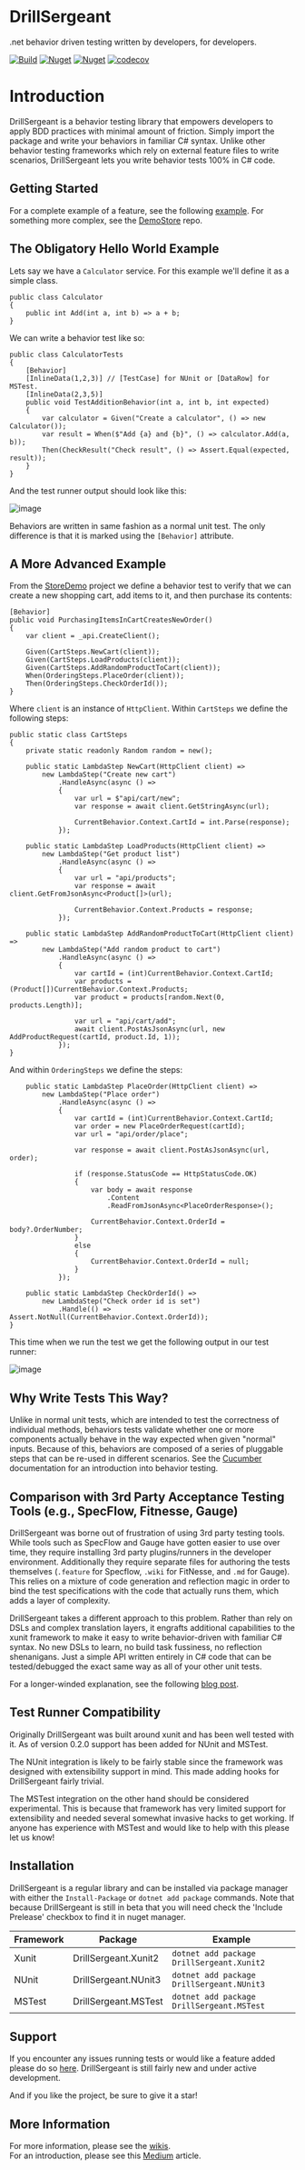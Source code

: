 # DrillSergeant
.net behavior driven testing written by developers, for developers.

[![Build](https://github.com/BitCobblers/DrillSergeant/actions/workflows/ci.yml/badge.svg)](https://github.com/bitcobblers/DrillSergeant/actions/workflows/test.yml)
[![Nuget](https://img.shields.io/nuget/v/DrillSergeant.svg)](https://www.nuget.org/packages/DrillSergeant/)
[![Nuget](https://img.shields.io/nuget/dt/DrillSergeant)](https://www.nuget.org/packages/DrillSergeant/)
[![codecov](https://codecov.io/gh/bitcobblers/DrillSergeant/branch/main/graph/badge.svg?token=R9MKC6IJXE)](https://codecov.io/gh/bitcobblers/DrillSergeant)

# Introduction

DrillSergeant is a behavior testing library that empowers developers to apply BDD practices with minimal amount of friction.  Simply import the package and write your behaviors in familiar C# syntax.  Unlike other behavior testing frameworks which rely on external feature files to write scenarios, DrillSergeant lets you write behavior tests 100% in C# code.

## Getting Started

For a complete example of a feature, see the following [example](https://github.com/bitcobblers/DrillSergeant/blob/main/test/DrillSergeant.Tests.Shared/Features/CalculatorFeature.cs).
For something more complex, see the [DemoStore](https://github.com/bitcobblers/StoreDemo) repo.

## The Obligatory Hello World Example

Lets say we have a `Calculator` service.  For this example we'll define it as a simple class.
```CSharp
public class Calculator
{
    public int Add(int a, int b) => a + b;
}
```
We can write a behavior test like so:
```CSharp
public class CalculatorTests
{
    [Behavior]
    [InlineData(1,2,3)] // [TestCase] for NUnit or [DataRow] for MSTest.
    [InlineData(2,3,5)]
    public void TestAdditionBehavior(int a, int b, int expected)
    {
        var calculator = Given("Create a calculator", () => new Calculator());
        var result = When($"Add {a} and {b}", () => calculator.Add(a, b));
        Then(CheckResult("Check result", () => Assert.Equal(expected, result));
    }
}
```

And the test runner output should look like this:

![image](https://github.com/bitcobblers/DrillSergeant/assets/5205466/3d5b364c-3549-42e6-aaea-67373faa8aa8)

Behaviors are written in same fashion as a normal unit test.  The only difference is that it is marked using the `[Behavior]` attribute.

## A More Advanced Example

From the [StoreDemo](https://github.com/bitcobblers/StoreDemo) project we define a behavior test to verify that we can create a new shopping cart, add items to it, and then purchase its contents:

```CSharp
[Behavior]
public void PurchasingItemsInCartCreatesNewOrder()
{
    var client = _api.CreateClient();

    Given(CartSteps.NewCart(client));
    Given(CartSteps.LoadProducts(client));
    Given(CartSteps.AddRandomProductToCart(client));
    When(OrderingSteps.PlaceOrder(client));
    Then(OrderingSteps.CheckOrderId());
}
```

Where `client` is an instance of `HttpClient`.  Within `CartSteps` we define the following steps:

```CSharp
public static class CartSteps
{
    private static readonly Random random = new();

    public static LambdaStep NewCart(HttpClient client) =>
        new LambdaStep("Create new cart")
            .HandleAsync(async () =>
            {
                var url = $"api/cart/new";
                var response = await client.GetStringAsync(url);

                CurrentBehavior.Context.CartId = int.Parse(response);
            });

    public static LambdaStep LoadProducts(HttpClient client) =>
        new LambdaStep("Get product list")
            .HandleAsync(async () =>
            {
                var url = "api/products";
                var response = await client.GetFromJsonAsync<Product[]>(url);

                CurrentBehavior.Context.Products = response;
            });

    public static LambdaStep AddRandomProductToCart(HttpClient client) =>
        new LambdaStep("Add random product to cart")
            .HandleAsync(async () =>
            {
                var cartId = (int)CurrentBehavior.Context.CartId;
                var products = (Product[])CurrentBehavior.Context.Products;
                var product = products[random.Next(0, products.Length)];

                var url = "api/cart/add";
                await client.PostAsJsonAsync(url, new AddProductRequest(cartId, product.Id, 1));
            });
}
```

And within `OrderingSteps` we define the steps:

```CSharp
    public static LambdaStep PlaceOrder(HttpClient client) =>
        new LambdaStep("Place order")
            .HandleAsync(async () =>
            {
                var cartId = (int)CurrentBehavior.Context.CartId;
                var order = new PlaceOrderRequest(cartId);
                var url = "api/order/place";

                var response = await client.PostAsJsonAsync(url, order);

                if (response.StatusCode == HttpStatusCode.OK)
                {
                    var body = await response
                        .Content
                        .ReadFromJsonAsync<PlaceOrderResponse>();

                    CurrentBehavior.Context.OrderId = body?.OrderNumber;
                }
                else
                {
                    CurrentBehavior.Context.OrderId = null;
                }
            });

    public static LambdaStep CheckOrderId() =>
        new LambdaStep("Check order id is set")
            .Handle(() => Assert.NotNull(CurrentBehavior.Context.OrderId));
}

```

This time when we run the test we get the following output in our test runner:

![image](https://github.com/bitcobblers/DrillSergeant/assets/5205466/f70a692c-7a30-4ca3-93d3-9687068e2be4)

## Why Write Tests This Way?

Unlike in normal unit tests, which are intended to test the correctness of individual methods, behaviors tests validate whether one or more components actually behave in the way expected when given "normal" inputs.  Because of this, behaviors are composed of a series of pluggable steps that can be re-used in different scenarios.  See the [Cucumber](https://cucumber.io/docs/guides/overview/) documentation for an introduction into behavior testing.

## Comparison with 3rd Party Acceptance Testing Tools (e.g., SpecFlow, Fitnesse, Gauge)

DrillSergeant was borne out of frustration of using 3rd party testing tools.  While tools such as SpecFlow and Gauge have gotten easier to use over time, they require installing 3rd party plugins/runners in the developer environment.  Additionally they require separate files for authoring the tests themselves (`.feature` for Specflow, `.wiki` for FitNesse, and `.md` for Gauge).  This relies on a mixture of code generation and reflection magic in order to bind the test specifications with the code that actually runs them, which adds a layer of complexity.

DrillSergeant takes a different approach to this problem.  Rather than rely on DSLs and complex translation layers, it engrafts additional capabilities to the xunit framework to make it easy to write behavior-driven with familiar C# syntax.  No new DSLs to learn, no build task fussiness, no reflection shenanigans.  Just a simple API written entirely in C# code that can be tested/debugged the exact same way as all of your other unit tests.

For a longer-winded explanation, see the following [blog post](https://www.bitcobblers.com/b/behavior-driven-testing/).

## Test Runner Compatibility

Originally DrillSergeant was built around xunit and has been well tested with it.  As of version 0.2.0 support has been added for NUnit and MSTest.  

The NUnit integration is likely to be fairly stable since the framework was designed with extensibility support in mind.  This made adding hooks for DrillSergeant fairly trivial.

The MSTest integration on the other hand should be considered experimental.  This is because that framework has very limited support for extensibility and needed several somewhat invasive hacks to get working.  If anyone has experience with MSTest and would like to help with this please let us know!

## Installation

DrillSergeant is a regular library and can be installed via package manager with either the `Install-Package` or `dotnet add package` commands.  Note that because DrillSergeant is still in beta that you will need check the 'Include Prelease' checkbox to find it in nuget manager.

|Framework|Package             |Example                                  |
|---------|--------------------|-----------------------------------------|
|Xunit    |DrillSergeant.Xunit2|`dotnet add package DrillSergeant.Xunit2`|
|NUnit    |DrillSergeant.NUnit3|`dotnet add package DrillSergeant.NUnit3`|
|MSTest   |DrillSergeant.MSTest|`dotnet add package DrillSergeant.MSTest`|

## Support

If you encounter any issues running tests or would like a feature added please do so [here](https://github.com/bitcobblers/DrillSergeant/issues/new/choose).  DrillSergeant is still fairly new and under active development.

And if you like the project, be sure to give it a star!

## More Information

For more information, please see the [wikis](https://github.com/bitcobblers/DrillSergeant/wiki).  
For an introduction, please see this [Medium](https://medium.com/@michael.vastarelli/behavior-testing-with-drill-sergeant-cd9e747688da) article.
